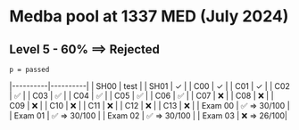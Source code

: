 # Medba pool at 1337 MED (July 2024)

## Level 5 - 60% ==> Rejected

``` p = passed ```

|----------|----------|
| SH00 | test |
| SH01 | ✓ |
| C00 | ✓ |
| C01 | ✓ |
| C02 | ✅ |
| C03 | ✅ |
| C04 | ✅ |
| C05 | ✅ |
| C06 | ✅ |
| C07 | ❌ |
| C08 | ❌ |
| C09 | ❌ |
| C10 | ❌ |
| C11 | ❌ |
| C12 | ❌ |
| C13 | ❌ |
| Exam 00 | ✅ => 30/100 |
| Exam 01 | ✅ => 30/100 |
| Exam 02 | ✅ => 30/100 |
| Exam 03 | ❌ => 26/100|
